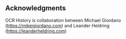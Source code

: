 <!-- Acknowledgments -->
## Acknowledgments

OCR History is collaboration between Michael Giordano (https://mikejgiordano.com) and Leander Heldring (https://leanderheldring.com)
